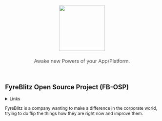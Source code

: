 <h3 align="center" style="border: none">
  <img src="https://www.fyreblitz.com/public/img/FyreBlitz.png?d=2" height="150px" />
</h3>

<h3 align="center" style="font-weight: 300">
 Awake new Powers of your App/Platform. 
</h3>
<br/>

## FyreBlitz Open Source Project (FB-OSP)

<details>
  <summary>Links</summary>
    Website: https://fyreblitz.com<br/>
    Discord: https://discord.gg/8dUwGewqfv<br/>
    YouTube: https://www.youtube.com/@FyreBlitz
</details>

FyreBlitz is a company wanting to make a difference in the corporate world, trying to do flip the things how they are right now and improve them.
